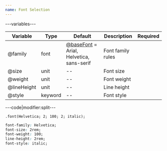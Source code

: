 ```yaml
---
name: Font Selection
---
```


---variables---

| Variable | Type | Default | Description | Required |
| -- | -- | -- | -- | -- |
| @family | font | [@baseFont](/style/variables#base) = Arial, Helvetica, sans-serif | Font family rules ||
| @size | unit | -- | Font size ||
| @weight | unit | -- | Font weight ||
| @lineHeight | unit | -- | Line height ||
| @style | keyword | -- | Font style ||

---code|modifier:split---

```less
.font(Helvetica; 2; 100; 2; italic);
```

```css
font-family: Helvetica;
font-size: 2rem;
font-weight: 100;
line-height: 2rem;
font-style: italic;
```